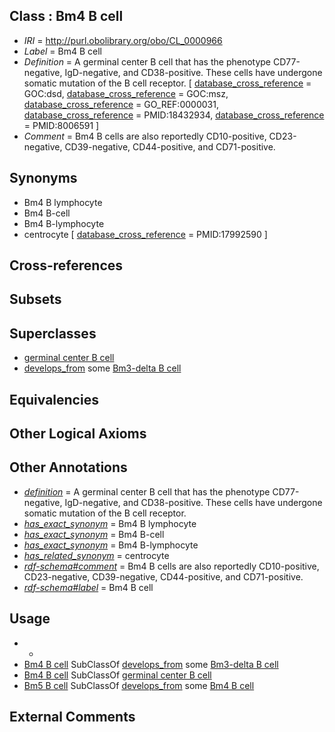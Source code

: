 
## Class : Bm4 B cell

 * *IRI* = http://purl.obolibrary.org/obo/CL_0000966
 * *Label* = Bm4 B cell
 * *Definition* = A germinal center B cell that has the phenotype CD77-negative, IgD-negative, and CD38-positive. These cells have undergone somatic mutation of the B cell receptor. [ [database_cross_reference](../../ef/oboInOwl#hasDbXref.md) = GOC:dsd, [database_cross_reference](../../ef/oboInOwl#hasDbXref.md) = GOC:msz, [database_cross_reference](../../ef/oboInOwl#hasDbXref.md) = GO_REF:0000031, [database_cross_reference](../../ef/oboInOwl#hasDbXref.md) = PMID:18432934, [database_cross_reference](../../ef/oboInOwl#hasDbXref.md) = PMID:8006591 ]
 * *Comment* = Bm4 B cells are also reportedly CD10-positive, CD23-negative, CD39-negative, CD44-positive, and CD71-positive.

## Synonyms

 * Bm4 B lymphocyte
 * Bm4 B-cell
 * Bm4 B-lymphocyte
 * centrocyte [ [database_cross_reference](../../ef/oboInOwl#hasDbXref.md) = PMID:17992590 ]

## Cross-references


## Subsets


## Superclasses

 * [germinal center B cell](../../CL/44/CL_0000844.md)
 * [develops_from](../../RO/02/RO_0002202.md) some [Bm3-delta B cell](../../CL/63/CL_0000963.md)

## Equivalencies


## Other Logical Axioms


## Other Annotations

 * *[definition](../../IAO/15/IAO_0000115.md)* = A germinal center B cell that has the phenotype CD77-negative, IgD-negative, and CD38-positive. These cells have undergone somatic mutation of the B cell receptor.
 * *[has_exact_synonym](../../ym/oboInOwl#hasExactSynonym.md)* = Bm4 B lymphocyte
 * *[has_exact_synonym](../../ym/oboInOwl#hasExactSynonym.md)* = Bm4 B-cell
 * *[has_exact_synonym](../../ym/oboInOwl#hasExactSynonym.md)* = Bm4 B-lymphocyte
 * *[has_related_synonym](../../ym/oboInOwl#hasRelatedSynonym.md)* = centrocyte
 * *[rdf-schema#comment](../../nt/rdf-schema#comment.md)* = Bm4 B cells are also reportedly CD10-positive, CD23-negative, CD39-negative, CD44-positive, and CD71-positive.
 * *[rdf-schema#label](../../el/rdf-schema#label.md)* = Bm4 B cell

## Usage

 * -
 * [Bm4 B cell](../../CL/66/CL_0000966.md) SubClassOf [develops_from](../../RO/02/RO_0002202.md) some [Bm3-delta B cell](../../CL/63/CL_0000963.md)
 * [Bm4 B cell](../../CL/66/CL_0000966.md) SubClassOf [germinal center B cell](../../CL/44/CL_0000844.md)
 * [Bm5 B cell](../../CL/67/CL_0000967.md) SubClassOf [develops_from](../../RO/02/RO_0002202.md) some [Bm4 B cell](../../CL/66/CL_0000966.md)

## External Comments


